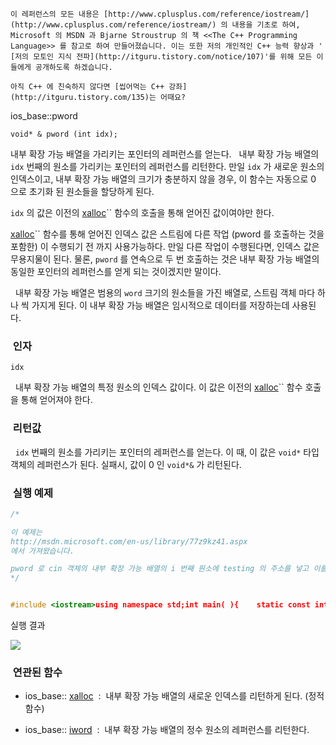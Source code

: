 


```warning
이 레퍼런스의 모든 내용은 [http://www.cplusplus.com/reference/iostream/](http://www.cplusplus.com/reference/iostream/) 의 내용을 기초로 하여, Microsoft 의 MSDN 과 Bjarne Stroustrup 의 책 <<The C++ Programming Language>> 를 참고로 하여 만들어졌습니다. 이는 또한 저의 개인적인 C++ 능력 향상과 ' [저의 모토인 지식 전파](http://itguru.tistory.com/notice/107)'를 위해 모든 이들에게 공개하도록 하겠습니다.
```

```info
아직 C++ 에 친숙하지 않다면 [씹어먹는 C++ 강좌](http://itguru.tistory.com/135)는 어때요?
```

ios_base::pword





```info
void* & pword (int idx);

```

내부 확장 가능 배열을 가리키는 포인터의 레퍼런스를 얻는다.
  내부 확장 가능 배열의 `idx` 번째의 원소를 가리키는 포인터의 레퍼런스를 리턴한다. 만일 `idx` 가 새로운 원소의 인덱스이고, 내부 확장 가능 배열의 크기가 충분하지 않을 경우, 이 함수는 자동으로 0 으로 초기화 된 원소들을 할당하게 된다.

`idx` 의 값은 이전의 [xalloc](http://itguru.tistory.com/162)`` 함수의 호출을 통해 얻어진 값이여야만 한다.

 [xalloc](http://itguru.tistory.com/162)`` 함수를 통해 얻어진 인덱스 값은 스트림에 다른 작업 (pword 를 호출하는 것을 포함한) 이 수행되기 전 까지 사용가능하다. 만일 다른 작업이 수행된다면, 인덱스 값은 무용지물이 된다. 물론, `pword` 를 연속으로 두 번 호출하는 것은 내부 확장 가능 배열의 동일한 포인터의 레퍼런스를 얻게 되는 것이겠지만 말이다.

  내부 확장 가능 배열은 범용의 `word` 크기의 원소들을 가진 배열로, 스트림 객체 마다 하나 씩 가지게 된다. 이 내부 확장 가능 배열은 임시적으로 데이터를 저장하는데 사용된다.



###  인자




`idx`

  내부 확장 가능 배열의 특정 원소의 인덱스 값이다. 이 값은 이전의 [xalloc](http://itguru.tistory.com/162)`` 함수 호출을 통해 얻어져야 한다.



###  리턴값



  `idx` 번째의 원소를 가리키는 포인터의 레퍼런스를 얻는다. 이 때, 이 값은 `void*` 타입 객체의 레퍼런스가 된다. 실패시, 값이 0 인 `void*&` 가 리턴된다.



###  실행 예제


```cpp
/*

이 예제는
http://msdn.microsoft.com/en-us/library/77z9kz41.aspx
에서 가져왔습니다.

pword 로 cin 객체의 내부 확장 가능 배열의 i 번째 원소에 testing 의 주소를 넣고 이를 출력한다.
*/


#include <iostream>using namespace std;int main( ){    static const int i = ios_base::xalloc();    cin.pword( i ) = "testing";    cout << ( char * )cin.pword( i ) << endl;}
```


실행 결과


![](http://img1.daumcdn.net/thumb/R1920x0/?fname=http%3A%2F%2Fcfile2.uf.tistory.com%2Fimage%2F133CFD414EA216FB40D60D)



###  연관된 함수





* ios_base::
 [xalloc](http://itguru.tistory.com/162)  :  내부 확장 가능 배열의 새로운 인덱스를 리턴하게 된다. (정적 함수)

* ios_base::
 [iword](http://itguru.tistory.com/161)  :  내부 확장 가능 배열의 정수 원소의 레퍼런스를 리턴한다.





